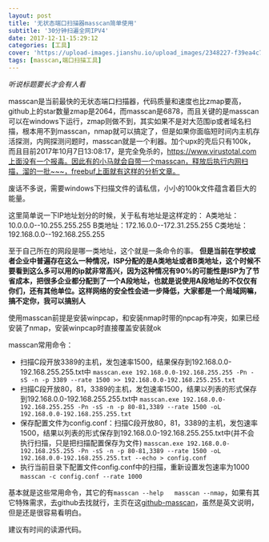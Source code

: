 ```yaml
---
layout: post
title: '无状态端口扫描器masscan简单使用'
subtitle: '30分钟扫遍全网IPV4'
date: 2017-12-11-15:29:12
categories: [工具]
cover: 'https://upload-images.jianshu.io/upload_images/2348227-f39ea4c7c14d49ca.jpg'
tags: [masscan,端口扫描工具]
---
```


*听说标题要长才会有人看*

masscan是当前最快的无状态端口扫描器，代码质量和速度也比zmap要高，github上的star数量zmap是2064，而masscan是6878，而且关键的是masscan可以在windows下运行，zmap则做不到，其实如果不是对大范围ip或者域名扫描，根本用不到masscan，nmap就可以搞定了，但是如果你面临短时间内主机存活探测，内网探测问题时，masscan就是一个利器。加个upx的壳后只有100k，而且目前2017年10月7日13:08:17，是完全免杀的，https://www.virustotal.com上面没有一个报毒。因此有的小马就会自带一个masscan，释放后执行内网扫描，溜的一批~~~，freebuf上面就有这样的分析文章。

废话不多说，需要windows下扫描文件的请私信，小小的100k文件蕴含着巨大的能量。

这里简单说一下IP地址划分的时候，关于私有地址是这样定的：
A类地址：10.0.0.0--10.255.255.255
B类地址：172.16.0.0--172.31.255.255
C类地址：192.168.0.0--192.168.255.255

至于自己所在的网段是哪一类地址，这个就是一条命令的事。
**但是当前在学校或者企业中普遍存在这么一种情况，ISP分配的是A类地址或者B类地址，这个时候不要看到这么多可以用的ip就非常高兴，因为这种情况有90%的可能性是ISP为了节省成本，把很多企业都分配到了一个A段地址，也就是说使用A段地址的不仅仅有你们，还有其他单位。这样网络的安全性会进一步降低，大家都是一个局域网嘛，搞不定你，我可以搞别人**

使用masscan前提是安装winpcap，和安装nmap时带的npcap有冲突，如果已经安装了nmap，安装winpcap时直接覆盖安装就ok

masscan常用命令：
* 扫描C段开放3389的主机，发包速率1500，结果保存到192.168.0.0-192.168.255.255.txt中
```masscan.exe 192.168.0.0-192.168.255.255 -Pn -sS -n -p 3389 --rate 1500 >> 192.168.0.0-192.168.255.255.txt```
* 扫描C段开放80，81，3389的主机，发包速率1500，结果以列表的形式保存到192.168.0.0-192.168.255.255.txt中
```masscan.exe 192.168.0.0-192.168.255.255 -Pn -sS -n -p 80-81,3389 --rate 1500 -oL 192.168.0.0-192.168.255.255.txt```
* 保存配置文件为config.conf：扫描C段开放80，81，3389的主机，发包速率1500，结果以列表的形式保存到192.168.0.0-192.168.255.255.txt中(并不会执行扫描，只是把扫描配置保存为文件)
```masscan.exe 192.168.0.0-192.168.255.255 -Pn -sS -n -p 80-81,3389 --rate 1500 -oL 192.168.0.0-192.168.255.255.txt --echo > config.conf```
* 执行当前目录下配置文件config.conf中的扫描，重新设置发包速率为1000
```masscan -c config.conf --rate 1000```

基本就是这些常用命令，其它的有```masscan --help   masscan --nmap```，如果有其它特殊需求，去github去找就行，主页在这[github-masscan](https://github.com/robertdavidgraham/masscan)，虽然是英文说明，但是还是很容易看明白。

建议有时间的读源代码。